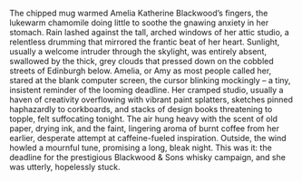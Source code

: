 The chipped mug warmed Amelia Katherine Blackwood’s fingers, the lukewarm chamomile doing little to soothe the gnawing anxiety in her stomach.  Rain lashed against the tall, arched windows of her attic studio, a relentless drumming that mirrored the frantic beat of her heart.  Sunlight, usually a welcome intruder through the skylight, was entirely absent, swallowed by the thick, grey clouds that pressed down on the cobbled streets of Edinburgh below.  Amelia, or Amy as most people called her, stared at the blank computer screen, the cursor blinking mockingly – a tiny, insistent reminder of the looming deadline.  Her cramped studio, usually a haven of creativity overflowing with vibrant paint splatters, sketches pinned haphazardly to corkboards, and stacks of design books threatening to topple, felt suffocating tonight. The air hung heavy with the scent of old paper, drying ink, and the faint, lingering aroma of burnt coffee from her earlier, desperate attempt at caffeine-fueled inspiration.  Outside, the wind howled a mournful tune, promising a long, bleak night.  This was it: the deadline for the prestigious Blackwood & Sons whisky campaign, and she was utterly, hopelessly stuck.
